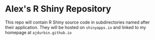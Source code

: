 # Alex's R Shiny Repository
This repo will contain R Shiny source code in subdirectories named after their application. They will be hosted on `shinyapps.io` and linked to my homepage at `ajdurbin.github.io`
